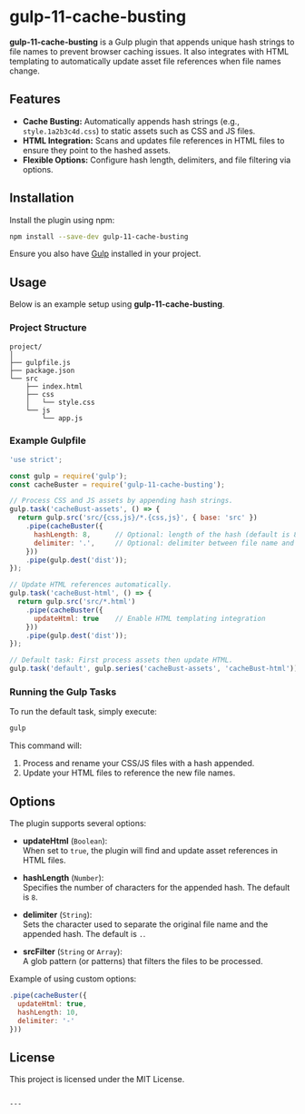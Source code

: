 ﻿# gulp-11-cache-busting

**gulp-11-cache-busting** is a Gulp plugin that appends unique hash strings to file names to prevent browser caching issues. It also integrates with HTML templating to automatically update asset file references when file names change.

## Features

- **Cache Busting:** Automatically appends hash strings (e.g., `style.1a2b3c4d.css`) to static assets such as CSS and JS files.
- **HTML Integration:** Scans and updates file references in HTML files to ensure they point to the hashed assets.
- **Flexible Options:** Configure hash length, delimiters, and file filtering via options.

## Installation

Install the plugin using npm:

```bash
npm install --save-dev gulp-11-cache-busting
```

Ensure you also have [Gulp](https://gulpjs.com/) installed in your project.

## Usage

Below is an example setup using **gulp-11-cache-busting**.

### Project Structure

```
project/
│
├── gulpfile.js
├── package.json
└── src
    ├── index.html
    ├── css
    │   └── style.css
    └── js
        └── app.js
```

### Example Gulpfile

```js
'use strict';

const gulp = require('gulp');
const cacheBuster = require('gulp-11-cache-busting');

// Process CSS and JS assets by appending hash strings.
gulp.task('cacheBust-assets', () => {
  return gulp.src('src/{css,js}/*.{css,js}', { base: 'src' })
    .pipe(cacheBuster({
      hashLength: 8,      // Optional: length of the hash (default is 8)
      delimiter: '.',     // Optional: delimiter between file name and hash (default is '.')
    }))
    .pipe(gulp.dest('dist'));
});

// Update HTML references automatically.
gulp.task('cacheBust-html', () => {
  return gulp.src('src/*.html')
    .pipe(cacheBuster({
      updateHtml: true    // Enable HTML templating integration
    }))
    .pipe(gulp.dest('dist'));
});

// Default task: First process assets then update HTML.
gulp.task('default', gulp.series('cacheBust-assets', 'cacheBust-html'));
```

### Running the Gulp Tasks

To run the default task, simply execute:

```bash
gulp
```

This command will:
1. Process and rename your CSS/JS files with a hash appended.
2. Update your HTML files to reference the new file names.

## Options

The plugin supports several options:

- **updateHtml** (`Boolean`):  
  When set to `true`, the plugin will find and update asset references in HTML files.

- **hashLength** (`Number`):  
  Specifies the number of characters for the appended hash. The default is `8`.

- **delimiter** (`String`):  
  Sets the character used to separate the original file name and the appended hash. The default is `.`.

- **srcFilter** (`String` or `Array`):  
  A glob pattern (or patterns) that filters the files to be processed.

Example of using custom options:

```js
.pipe(cacheBuster({
  updateHtml: true,
  hashLength: 10,
  delimiter: '-'
}))
```

## License

This project is licensed under the MIT License.
```

---

